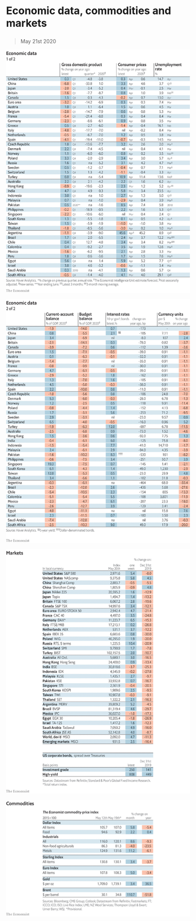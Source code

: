 ###### 

# Economic data, commodities and markets 

#####  

> May 21st 2020 

![image](images/20200523_INT101.png) 


![image](images/20200523_INT102.png) 


![image](images/20200523_INT201.png) 


![image](images/20200523_INT401.png) 


